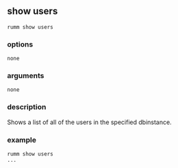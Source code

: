 ## show users

```
rumm show users
```

### options

```
none
```

### arguments

```
none
```

### description
Shows a list of all of the users in the specified dbinstance. 

### example

```
rumm show users
...
```